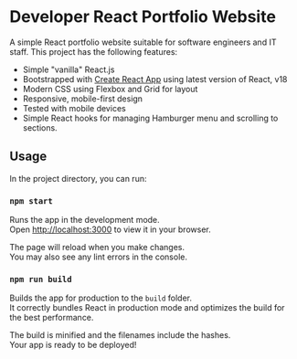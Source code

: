 # Developer React Portfolio Website

A simple React portfolio website suitable for software engineers and IT staff. This project has the following features:

- Simple "vanilla" React.js
- Bootstrapped with [Create React App](https://github.com/facebook/create-react-app) using latest version of React, v18
- Modern CSS using Flexbox and Grid for layout
- Responsive, mobile-first design
- Tested with mobile devices
- Simple React hooks for managing Hamburger menu and scrolling to sections.

## Usage

In the project directory, you can run:

### `npm start`

Runs the app in the development mode.\
Open [http://localhost:3000](http://localhost:3000) to view it in your browser.

The page will reload when you make changes.\
You may also see any lint errors in the console.

### `npm run build`

Builds the app for production to the `build` folder.\
It correctly bundles React in production mode and optimizes the build for the best performance.

The build is minified and the filenames include the hashes.\
Your app is ready to be deployed!
